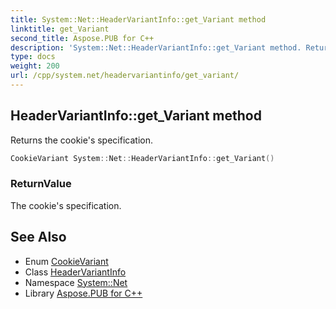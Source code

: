 ```yaml
---
title: System::Net::HeaderVariantInfo::get_Variant method
linktitle: get_Variant
second_title: Aspose.PUB for C++
description: 'System::Net::HeaderVariantInfo::get_Variant method. Returns the cookie''s specification in C++.'
type: docs
weight: 200
url: /cpp/system.net/headervariantinfo/get_variant/
---
```

## HeaderVariantInfo::get_Variant method


Returns the cookie's specification.

```cpp
CookieVariant System::Net::HeaderVariantInfo::get_Variant()
```


### ReturnValue

The cookie's specification.

## See Also

* Enum [CookieVariant](../../cookievariant/)
* Class [HeaderVariantInfo](../)
* Namespace [System::Net](../../)
* Library [Aspose.PUB for C++](../../../)
